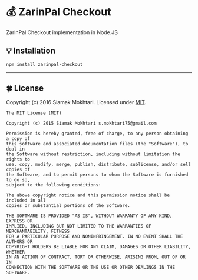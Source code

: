 # 💰 ZarinPal Checkout
ZarinPal Checkout implementation in Node.JS

## 💡 Installation

```bash
npm install zarinpal-checkout
```

---
<!-- Please feel free to comment and contribute. -->

## 🍀 License
Copyright (c) 2016 Siamak Mokhtari. Licensed under [MIT](http://siamak.mit-license.org).

```
The MIT License (MIT)

Copyright (c) 2015 Siamak Mokhtari s.mokhtari75@gmail.com

Permission is hereby granted, free of charge, to any person obtaining a copy of
this software and associated documentation files (the "Software"), to deal in
the Software without restriction, including without limitation the rights to
use, copy, modify, merge, publish, distribute, sublicense, and/or sell copies of
the Software, and to permit persons to whom the Software is furnished to do so,
subject to the following conditions:

The above copyright notice and this permission notice shall be included in all
copies or substantial portions of the Software.

THE SOFTWARE IS PROVIDED "AS IS", WITHOUT WARRANTY OF ANY KIND, EXPRESS OR
IMPLIED, INCLUDING BUT NOT LIMITED TO THE WARRANTIES OF MERCHANTABILITY, FITNESS
FOR A PARTICULAR PURPOSE AND NONINFRINGEMENT. IN NO EVENT SHALL THE AUTHORS OR
COPYRIGHT HOLDERS BE LIABLE FOR ANY CLAIM, DAMAGES OR OTHER LIABILITY, WHETHER
IN AN ACTION OF CONTRACT, TORT OR OTHERWISE, ARISING FROM, OUT OF OR IN
CONNECTION WITH THE SOFTWARE OR THE USE OR OTHER DEALINGS IN THE SOFTWARE.
```
